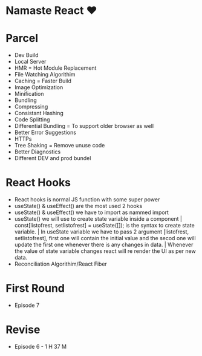 # Namaste React ❤

# Parcel
- Dev Build
- Local Server
- HMR = Hot Module Replacement
- File Watching Algorithim
- Caching = Faster Build
- Image Optimization
- Minification
- Bundling
- Compressing
- Consistant Hashing
- Code Splitting
- Differential Bundling = To support older browser as well
- Better Error Suggestions
- HTTPs
- Tree Shaking = Remove unuse code
- Better Diagnostics
- Different DEV and prod bundel

# React Hooks
- React hooks is normal JS function with some super power
- useState() & useEffect() are the most used 2 hooks
- useState() & useEffect() we have to import as nammed import
- useState() we will use to create state variable inside a component | const[listofrest, setlistofrest] = useState([]); is the syntax to create state variable. | In useState variable we have to pass 2 argument [listofrest, setlistofrest], first one will contain the initial value and the secod one will update the first one whenever there is any changes in data. | Whenever the value of state variable changes react will re render the UI as per new data.
- Reconciliation Algorithim/React Fiber

# First Round
- Episode 7

# Revise
- Episode 6 - 1 H 37 M